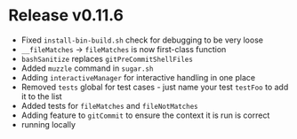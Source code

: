 # Release v0.11.6

- Fixed `install-bin-build.sh` check for debugging to be very loose
- `__fileMatches` -> `fileMatches` is now first-class function
- `bashSanitize` replaces `gitPreCommitShellFiles`
- Added `muzzle` command in `sugar.sh`
- Adding `interactiveManager` for interactive handling in one place
- Removed `tests` global for test cases - just name your test `testFoo` to add it to the list
- Added tests for `fileMatches` and `fileNotMatches`
- Adding feature to `gitCommit` to ensure the context it is run is correct
- running locally
